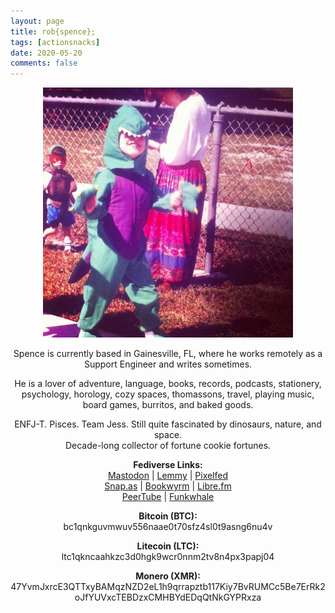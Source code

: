 ```yaml
---
layout: page
title: rob{spence};
tags: [actionsnacks]
date: 2020-05-20
comments: false
---
```


<figure>
    <center><a href="/assets/img/about-me4.jpg"><img src="/assets/img/about-me4.jpg"></a></center>
</figure>

<center><p>Spence is currently based in Gainesville, FL, where he works remotely as a Support Engineer and writes sometimes.</p> 

<p>He is a lover of adventure, language, books, records, podcasts, stationery, psychology, horology, cozy spaces, thomassons, travel, playing music, board games, burritos, and baked goods.</p>

<p>ENFJ-T. Pisces. Team Jess. Still quite fascinated by dinosaurs, nature, and space.
<br>Decade-long collector of fortune cookie fortunes.</p>
</center>

<center>
    <p><b>Fediverse Links:</b>
    <br> <a href="https://writing.exchange/@actionsnacks">Mastodon</a>  |  <a href="https://lemmy.ml/u/lastnamefirst">Lemmy</a>  |  <a href="https://pixelfed.social/actionsnacks">Pixelfed</a>
    <br> <a href="https://snap.as/actionsnacks">Snap.as</a>  |  <a href="https://bookwyrm.social/user/actionsnacks">Bookwyrm</a>  |  <a href="https://libre.fm/user/actionsnacks">Libre.fm</a>
    <br> <a href="https://tilvids.com/accounts/lastnamefirst">PeerTube</a>  |  <a href="https://open.audio/@actionsnacks">Funkwhale</a></p>
</center>

<center>
    <p><b>Bitcoin (BTC):</b> 
    <br> bc1qnkguvmwuv556naae0t70sfz4sl0t9asng6nu4v </p>
    <p><b> Litecoin (LTC):</b>
    <br> ltc1qkncaahkzc3d0hgk9wcr0nnm2tv8n4px3papj04 </p>
    <p><b> Monero (XMR):</b> 
    <br> 47YvmJxrcE3QTTxyBAMqzNZD2eL1h9qrrapztb117Kiy7BvRUMCc5Be7ErRk2oJfYUVxcTEBDzxCMHBYdEDqQtNkGYPRxza </p>
</center>
